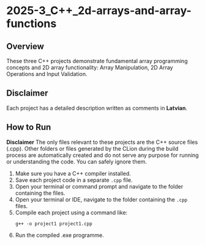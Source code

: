 # 2025-3_C++_2d-arrays-and-array-functions

## Overview
These three C++ projects demonstrate fundamental array programming concepts and 2D array functionality: Array Manipulation, 2D Array Operations and Input Validation.

## Disclaimer
Each project has a detailed description written as comments in **Latvian**.

## How to Run

**Disclaimer**
The only files relevant to these projects are the C++ source files (.cpp). Other folders or files generated by the CLion during the build process are automatically created and do not serve any purpose for running or understanding the code. You can safely ignore them.

1. Make sure you have a C++ compiler installed.
2. Save each project code in a separate `.cpp` file.
3. Open your terminal or command prompt and navigate to the folder containing the files.
4. Open your terminal or IDE, navigate to the folder containing the `.cpp` files.
5. Compile each project using a command like:
   ```
   g++ -o project1 project1.cpp
   ```
6. Run the compiled .exe programme.
